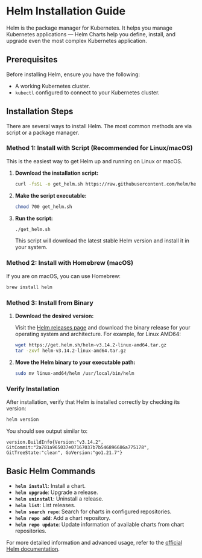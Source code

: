 # Helm Installation Guide

Helm is the package manager for Kubernetes. It helps you manage Kubernetes applications — Helm Charts help you define, install, and upgrade even the most complex Kubernetes application.

## Prerequisites

Before installing Helm, ensure you have the following:

*   A working Kubernetes cluster.
*   `kubectl` configured to connect to your Kubernetes cluster.

## Installation Steps

There are several ways to install Helm. The most common methods are via script or a package manager.

### Method 1: Install with Script (Recommended for Linux/macOS)

This is the easiest way to get Helm up and running on Linux or macOS.

1.  **Download the installation script:**

    ```bash
    curl -fsSL -o get_helm.sh https://raw.githubusercontent.com/helm/helm/main/scripts/get-helm-3
    ```

2.  **Make the script executable:**

    ```bash
    chmod 700 get_helm.sh
    ```

3.  **Run the script:**

    ```bash
    ./get_helm.sh
    ```

    This script will download the latest stable Helm version and install it in your system.

### Method 2: Install with Homebrew (macOS)

If you are on macOS, you can use Homebrew:

```bash
brew install helm
```

### Method 3: Install from Binary

1.  **Download the desired version:**

    Visit the [Helm releases page](https://github.com/helm/helm/releases) and download the binary release for your operating system and architecture. For example, for Linux AMD64:

    ```bash
    wget https://get.helm.sh/helm-v3.14.2-linux-amd64.tar.gz
    tar -zxvf helm-v3.14.2-linux-amd64.tar.gz
    ```

2.  **Move the Helm binary to your executable path:**

    ```bash
    sudo mv linux-amd64/helm /usr/local/bin/helm
    ```

### Verify Installation

After installation, verify that Helm is installed correctly by checking its version:

```bash
helm version
```

You should see output similar to:

```
version.BuildInfo{Version:"v3.14.2", GitCommit:"2a781a965037e07167037b7b546896686a775178", GitTreeState:"clean", GoVersion:"go1.21.7"}
```

## Basic Helm Commands

*   **`helm install`**: Install a chart.
*   **`helm upgrade`**: Upgrade a release.
*   **`helm uninstall`**: Uninstall a release.
*   **`helm list`**: List releases.
*   **`helm search repo`**: Search for charts in configured repositories.
*   **`helm repo add`**: Add a chart repository.
*   **`helm repo update`**: Update information of available charts from chart repositories.

For more detailed information and advanced usage, refer to the [official Helm documentation](https://helm.sh/docs/).

